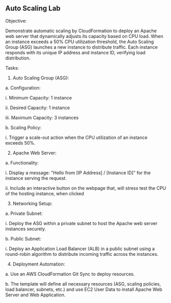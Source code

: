 ## Auto Scaling Lab

Objective:

Demonstrate automatic scaling by CloudFormation to deploy an Apache web server that dynamically adjusts its capacity based on CPU load. When an instance exceeds a 50% CPU utilization threshold, the Auto Scaling Group (ASG) launches a new instance to distribute traffic. Each instance responds with its unique IP address and instance ID, verifying load distribution.

Tasks:

1. Auto Scaling Group (ASG):

a. Configuration:

i. Minimum Capacity: 1 instance

ii. Desired Capacity: 1 instance

iii. Maximum Capacity: 3 instances

b. Scaling Policy:

i. Trigger a scale-out action when the CPU utilization of an instance exceeds 50%.

2. Apache Web Server:

a. Functionality:

i. Display a message: "Hello from [IP Address] / [Instance ID]" for the instance serving the request.

ii. Include an interactive button on the webpage that, will stress test the CPU of the hosting instance, when clicked

3. Networking Setup:

a. Private Subnet:

i. Deploy the ASG within a private subnet to host the Apache web server instances securely.

b. Public Subnet:

i. Deploy an Application Load Balancer (ALB) in a public subnet using a round-robin algorithm to distribute incoming traffic across the instances.

4. Deployment Automation:

a. Use an AWS CloudFormation Git Sync to deploy resources.

b. The template will define all necessary resources (ASG, scaling policies, load balancer, subnets, etc.) and use EC2 User Data to install Apache Web Server and Web Application.
